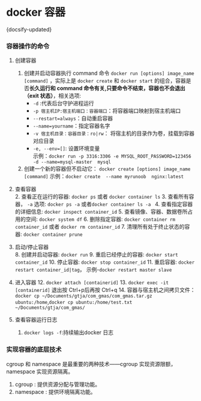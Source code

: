 # docker 容器
{docsify-updated}

### 容器操作的命令

1. 创建容器  
	1. 创建并启动容器执行 command 命令 `docker run [options] image_name [command]` ，实际上是 `docker create` 和 `docker start` 的组合，容器是否**长久运行和 command 命令有关,只要命令不结束，容器也不会退出（exit 状态）**，相关选项:
		+ `-d` :代表后台守护进程运行
		+ `-p 宿主机IP:宿主机端口：容器端口`：将容器端口映射到宿主机端口
		+ `--restart=always`：自动重启容器
		+ `--name=yourname`：指定容器名字
		+ `-v 宿主机目录：容器目录：ro|rw`： 将宿主机的目录作为卷，挂载到容器对应目录
		+ `-e, --env=[]`: 设置环境变量  
	示例：`docker run -p 3316:3306 -e MYSQL_ROOT_PASSWORD=123456 -d --name=mysql-master  mysql`
	1. 创建一个新的容器但不启动它： `docker create [options] image_name [command]` 示例：`docker create  --name myrunoob  nginx:latest`

2. 查看容器  
	2. 查看正在运行的容器: `docker ps` 或者 `docker container ls`
	3. 查看所有容器， `-a` 选项: `docker ps -a` 或者`docker container ls -a `
	4. 查看指定容器的详细信息: `docker inspect container_id`
	5. 查看镜像、容器、数据卷所占用的空间: `docker system df`
	6. 删除指定容器: `docker container rm container_id` 或者 `docker rm container_id`
	7. 清理所有处于终止状态的容器: `docker container prune` 

3. 启动/停止容器  
	8. 创建并启动容器: `docker run`
	9. 重启已经停止的容器: `docker start container_id`
	10. 停止容器: `docker stop container_id` 
	11. 重启容器: `docker restart container_id|tag`，  示例-`docker restart master slave`

4. 进入容器
	12. `docker attach [containerid]`
	13. `docker exec -it [containerid]` 退出按 Ctrl+p后再按 Ctrl+q
	14. 容器与宿主机之间拷贝文件：`docker cp ~/Documents/gtja/com_gmas/com_gmas.tar.gz ubuntu:/home`,`docker cp ubuntu:/home/test.txt ~/Documents/gtja/com_gmas/`

5. 查看容器运行日志
	1. `docker logs -f`:持续输出docker 日志
### 实现容器的底层技术
cgroup 和 namespace 是最重要的两种技术——cgroup 实现资源限额，namespace 实现资源隔离。

1. cgroup : 提供资源分配与管理功能。
2. namespace : 提供环境隔离功能。
